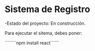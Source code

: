 <h1> Sistema de Registro</h1>

-Estado del proyecto: En construcción.

Para ejecutar el sitema, debes poner:

´´´´´´´´npm install react´´´´´´
